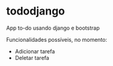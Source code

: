 # tododjango

App to-do usando django e bootstrap

Funcionalidades possíveis, no momento: 
- Adicionar tarefa
- Deletar tarefa
